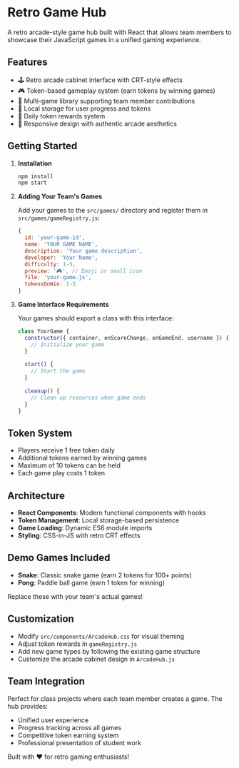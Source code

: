 # Retro Game Hub

A retro arcade-style game hub built with React that allows team members to showcase their JavaScript games in a unified gaming experience.

## Features

- 🕹️ Retro arcade cabinet interface with CRT-style effects
- 🎮 Token-based gameplay system (earn tokens by winning games)
- 👥 Multi-game library supporting team member contributions
- 💾 Local storage for user progress and tokens
- 🎯 Daily token rewards system
- 📱 Responsive design with authentic arcade aesthetics

## Getting Started

1. **Installation**
   ```bash
   npm install
   npm start
   ```

2. **Adding Your Team's Games**
   
   Add your games to the `src/games/` directory and register them in `src/games/gameRegistry.js`:
   
   ```javascript
   {
     id: 'your-game-id',
     name: 'YOUR GAME NAME',
     description: 'Your game description',
     developer: 'Your Name',
     difficulty: 1-5,
     preview: '🎮', // Emoji or small icon
     file: 'your-game.js',
     tokensOnWin: 1-3
   }
   ```

3. **Game Interface Requirements**
   
   Your games should export a class with this interface:
   
   ```javascript
   class YourGame {
     constructor({ container, onScoreChange, onGameEnd, username }) {
       // Initialize your game
     }
     
     start() {
       // Start the game
     }
     
     cleanup() {
       // Clean up resources when game ends
     }
   }
   ```

## Token System

- Players receive 1 free token daily
- Additional tokens earned by winning games
- Maximum of 10 tokens can be held
- Each game play costs 1 token

## Architecture

- **React Components**: Modern functional components with hooks
- **Token Management**: Local storage-based persistence
- **Game Loading**: Dynamic ES6 module imports
- **Styling**: CSS-in-JS with retro CRT effects

## Demo Games Included

- **Snake**: Classic snake game (earn 2 tokens for 100+ points)
- **Pong**: Paddle ball game (earn 1 token for winning)

Replace these with your team's actual games!

## Customization

- Modify `src/components/ArcadeHub.css` for visual theming
- Adjust token rewards in `gameRegistry.js`
- Add new game types by following the existing game structure
- Customize the arcade cabinet design in `ArcadeHub.js`

## Team Integration

Perfect for class projects where each team member creates a game. The hub provides:
- Unified user experience
- Progress tracking across all games
- Competitive token earning system
- Professional presentation of student work

Built with ❤️ for retro gaming enthusiasts!
